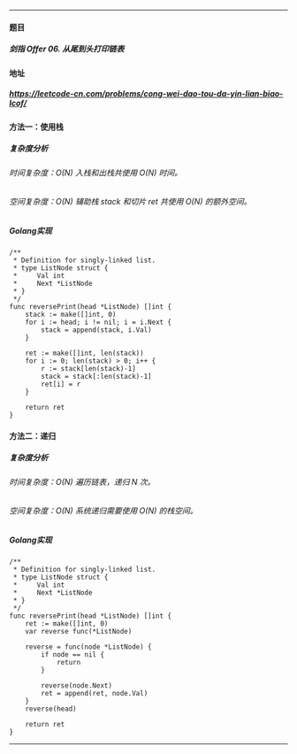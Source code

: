 ***
#### 题目
##### 剑指 Offer 06. 从尾到头打印链表
#### 地址
##### https://leetcode-cn.com/problems/cong-wei-dao-tou-da-yin-lian-biao-lcof/
#### 方法一：使用栈
##### 复杂度分析
###### 时间复杂度：O(N) 入栈和出栈共使用 O(N) 时间。
###### 空间复杂度：O(N) 辅助栈 stack 和切片 ret 共使用 O(N) 的额外空间。
##### Golang实现
    /**
     * Definition for singly-linked list.
     * type ListNode struct {
     *     Val int
     *     Next *ListNode
     * }
     */
    func reversePrint(head *ListNode) []int {
    	stack := make([]int, 0)
    	for i := head; i != nil; i = i.Next {
    		stack = append(stack, i.Val)
    	}
    
    	ret := make([]int, len(stack))
    	for i := 0; len(stack) > 0; i++ {
    		r := stack[len(stack)-1]
    		stack = stack[:len(stack)-1]
    		ret[i] = r
    	}
    
    	return ret
    }
#### 方法二：递归
##### 复杂度分析
###### 时间复杂度：O(N) 遍历链表，递归 N 次。
###### 空间复杂度：O(N) 系统递归需要使用 O(N) 的栈空间。
##### Golang实现
    /**
     * Definition for singly-linked list.
     * type ListNode struct {
     *     Val int
     *     Next *ListNode
     * }
     */
    func reversePrint(head *ListNode) []int {
    	ret := make([]int, 0)
    	var reverse func(*ListNode)
    
    	reverse = func(node *ListNode) {
    		if node == nil {
    			return
    		}
    
    		reverse(node.Next)
    		ret = append(ret, node.Val)
    	}
    	reverse(head)
    
    	return ret
    }
***